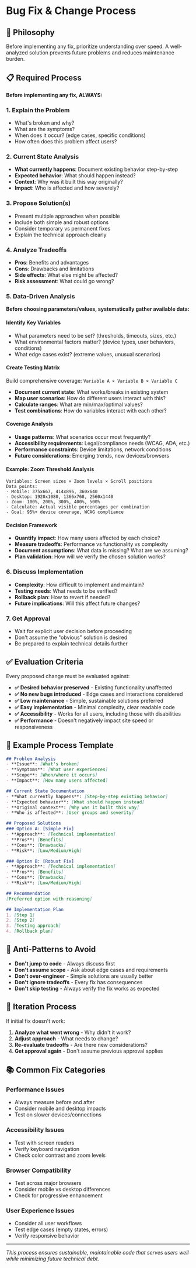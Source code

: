 # Bug Fix & Change Process

## 🎯 Philosophy
Before implementing any fix, prioritize understanding over speed. A well-analyzed solution prevents future problems and reduces maintenance burden.

## 📋 Required Process
**Before implementing any fix, ALWAYS:**

### 1. **Explain the Problem**
- What's broken and why?
- What are the symptoms?
- When does it occur? (edge cases, specific conditions)
- How often does this problem affect users?

### 2. **Current State Analysis**
- **What currently happens**: Document existing behavior step-by-step
- **Expected behavior**: What should happen instead?
- **Context**: Why was it built this way originally?
- **Impact**: Who is affected and how severely?

### 3. **Propose Solution(s)**
- Present multiple approaches when possible
- Include both simple and robust options
- Consider temporary vs permanent fixes
- Explain the technical approach clearly

### 4. **Analyze Tradeoffs**
- **Pros**: Benefits and advantages
- **Cons**: Drawbacks and limitations
- **Side effects**: What else might be affected?
- **Risk assessment**: What could go wrong?

### 5. **Data-Driven Analysis**
**Before choosing parameters/values, systematically gather available data:**

#### **Identify Key Variables**
- What parameters need to be set? (thresholds, timeouts, sizes, etc.)
- What environmental factors matter? (device types, user behaviors, conditions)
- What edge cases exist? (extreme values, unusual scenarios)

#### **Create Testing Matrix**
Build comprehensive coverage: `Variable A × Variable B × Variable C`
- **Document current state**: What works/breaks in existing system
- **Map user scenarios**: How do different users interact with this?
- **Calculate ranges**: What are min/max/optimal values?
- **Test combinations**: How do variables interact with each other?

#### **Coverage Analysis**
- **Usage patterns**: What scenarios occur most frequently?
- **Accessibility requirements**: Legal/compliance needs (WCAG, ADA, etc.)
- **Performance constraints**: Device limitations, network conditions
- **Future considerations**: Emerging trends, new devices/browsers

#### **Example: Zoom Threshold Analysis**
```
Variables: Screen sizes × Zoom levels × Scroll positions
Data points: 
- Mobile: 375x667, 414x896, 360x640
- Desktop: 1920x1080, 1366x768, 2560x1440
- Zoom: 100%, 200%, 300%, 400%, 500%
- Calculate: Actual visible percentages per combination
- Goal: 95%+ device coverage, WCAG compliance
```

#### **Decision Framework**
- **Quantify impact**: How many users affected by each choice?
- **Measure tradeoffs**: Performance vs functionality vs complexity
- **Document assumptions**: What data is missing? What are we assuming?
- **Plan validation**: How will we verify the chosen solution works?

### 6. **Discuss Implementation**
- **Complexity**: How difficult to implement and maintain?
- **Testing needs**: What needs to be verified?
- **Rollback plan**: How to revert if needed?
- **Future implications**: Will this affect future changes?

### 7. **Get Approval**
- Wait for explicit user decision before proceeding
- Don't assume the "obvious" solution is desired
- Be prepared to explain technical details further

## ✅ Evaluation Criteria
Every proposed change must be evaluated against:

- **✅ Desired behavior preserved** - Existing functionality unaffected
- **✅ No new bugs introduced** - Edge cases and interactions considered
- **✅ Low maintenance** - Simple, sustainable solutions preferred
- **✅ Easy implementation** - Minimal complexity, clear readable code
- **✅ Accessibility** - Works for all users, including those with disabilities
- **✅ Performance** - Doesn't negatively impact site speed or responsiveness

## 📝 Example Process Template

```markdown
## Problem Analysis
- **Issue**: [What's broken]
- **Symptoms**: [What user experiences]
- **Scope**: [When/where it occurs]
- **Impact**: [How many users affected]

## Current State Documentation
- **What currently happens**: [Step-by-step existing behavior]
- **Expected behavior**: [What should happen instead]
- **Original context**: [Why was it built this way]
- **Who is affected**: [User groups and severity]

## Proposed Solutions
### Option A: [Simple Fix]
- **Approach**: [Technical implementation]
- **Pros**: [Benefits]
- **Cons**: [Drawbacks]
- **Risk**: [Low/Medium/High]

### Option B: [Robust Fix]
- **Approach**: [Technical implementation]
- **Pros**: [Benefits]
- **Cons**: [Drawbacks]
- **Risk**: [Low/Medium/High]

## Recommendation
[Preferred option with reasoning]

## Implementation Plan
1. [Step 1]
2. [Step 2]
3. [Testing approach]
4. [Rollback plan]
```

## 🚨 Anti-Patterns to Avoid
- **Don't jump to code** - Always discuss first
- **Don't assume scope** - Ask about edge cases and requirements
- **Don't over-engineer** - Simple solutions are usually better
- **Don't ignore tradeoffs** - Every fix has consequences
- **Don't skip testing** - Always verify the fix works as expected

## 🔄 Iteration Process
If initial fix doesn't work:
1. **Analyze what went wrong** - Why didn't it work?
2. **Adjust approach** - What needs to change?
3. **Re-evaluate tradeoffs** - Are there new considerations?
4. **Get approval again** - Don't assume previous approval applies

## 📚 Common Fix Categories

### **Performance Issues**
- Always measure before and after
- Consider mobile and desktop impacts
- Test on slower devices/connections

### **Accessibility Issues**
- Test with screen readers
- Verify keyboard navigation
- Check color contrast and zoom levels

### **Browser Compatibility**
- Test across major browsers
- Consider mobile vs desktop differences
- Check for progressive enhancement

### **User Experience Issues**
- Consider all user workflows
- Test edge cases (empty states, errors)
- Verify responsive behavior

---
*This process ensures sustainable, maintainable code that serves users well while minimizing future technical debt.*